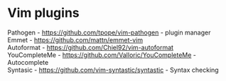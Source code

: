 # Vim plugins

Pathogen - https://github.com/tpope/vim-pathogen - plugin manager    
Emmet - https://github.com/mattn/emmet-vim    
Autoformat - https://github.com/Chiel92/vim-autoformat    
YouCompleteMe - https://github.com/Valloric/YouCompleteMe - Autocomplete    
Syntasic - https://github.com/vim-syntastic/syntastic - Syntax checking        
